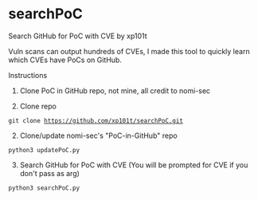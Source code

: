 # searchPoC
Search GitHub for PoC with CVE by xp101t

Vuln scans can output hundreds of CVEs, I made this tool to quickly learn which CVEs have PoCs on GitHub.

Instructions
1. Clone PoC in GitHub repo, not mine, all credit to nomi-sec

1. Clone repo

<code>git clone https://github.com/xp101t/searchPoC.git</code>

2. Clone/update nomi-sec's "PoC-in-GitHub" repo

<code>python3 updatePoC.py</code>

3. Search GitHub for PoC with CVE (You will be prompted for CVE if you don't pass as arg)

<code>python3 searchPoC.py <CVEs seperated by spaces or commas> </code>
